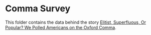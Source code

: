 # Comma Survey

This folder contains the data behind the story [Elitist, Superfluous, Or Popular? We Polled Americans on the Oxford Comma](https://fivethirtyeight.com/features/elitist-superfluous-or-popular-we-polled-americans-on-the-oxford-comma/).